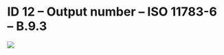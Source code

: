 # ID 12 – Output number – ISO 11783-6 – B.9.3

![](https://user-images.githubusercontent.com/69573151/94602955-e167f000-0295-11eb-9566-1a8b84126d8b.png)